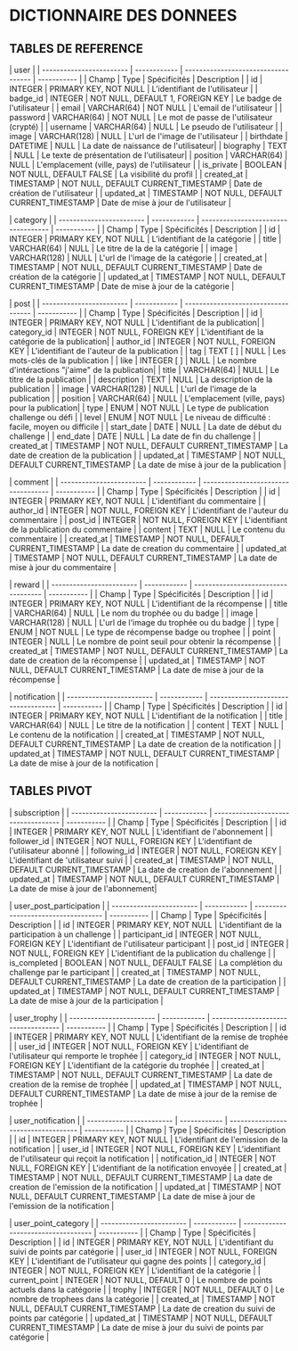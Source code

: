 
# DICTIONNAIRE DES DONNEES   

## TABLES DE REFERENCE

| user            |
| ------------------------ | ------------ | ----------------------------------- | ----------- |
| Champ                    | Type         | Spécificités                        | Description |
| id                       | INTEGER      | PRIMARY KEY, NOT NULL               | L’identifiant de l'utilisateur       |
| badge_id                 | INTEGER      | NOT NULL, DEFAULT 1, FOREIGN KEY    | Le badge de l'utilisateur            |
| email                    | VARCHAR(64)  | NOT NULL                            | L'email de l'utilisateur             |
| password                 | VARCHAR(64)  | NOT NULL                            | Le mot de passe de l'utilisateur (crypté)    |
| username                 | VARCHAR(64)  | NULL                                | Le pseudo de l'utilisateur           |
| image                    | VARCHAR(128) | NULL                                | L'url de l'image de l'utilisateur             |
| birthdate                | DATETIME     | NULL                                | La date de naissance de l'utilisateur|
| biography                | TEXT         | NULL                                | Le texte de présentation de l'utilisateur|
| position                 | VARCHAR(64)  | NULL                                |  L'emplacement (ville, pays) de l'utilisateur |
| is_private               | BOOLEAN      | NOT NULL, DEFAULT FALSE             | La visibilité du profil |
| created_at               | TIMESTAMP    | NOT NULL, DEFAULT CURRENT_TIMESTAMP | Date de création de l'utilisateur |
| updated_at               | TIMESTAMP    | NOT NULL, DEFAULT CURRENT_TIMESTAMP | Date de mise à jour de l'utilisateur |

| category         |
| ------------------------ | ------------ | ----------------------------------- | ----------- |
| Champ                    | Type         | Spécificités                        | Description |
| id                       | INTEGER      | PRIMARY KEY, NOT NULL               | L’identifiant de la catégorie |
| title                    | VARCHAR(64)  | NULL                                | Le titre de la de la catégorie |
| image                    | VARCHAR(128) | NULL                                | L'url de l'image de la catégorie |
| created_at               | TIMESTAMP    | NOT NULL, DEFAULT CURRENT_TIMESTAMP | Date de création de la catégorie |
| updated_at               | TIMESTAMP    | NOT NULL, DEFAULT CURRENT_TIMESTAMP | Date de mise à jour de la catégorie  |

| post     |
| ------------------------ | ------------ | ----------------------------------- | ----------- |
| Champ                    | Type         | Spécificités                        | Description |
| id                       | INTEGER      | PRIMARY KEY, NOT NULL               | L'identifiant de la publication|
| category_id              | INTEGER      | NOT NULL, FOREIGN KEY               | L'identifiant de la catégorie de la publication|
| author_id                | INTEGER      | NOT NULL, FOREIGN KEY               | L'identifiant de l'auteur de la publication |
| tag                      | TEXT [ ]     | NULL                                | Les mots-clés de la publication |
| like                     | INTEGER [ ]  | NULL                                | Le nombre d'intéractions "j'aime" de la publication|
| title                    | VARCHAR(64)  | NULL                                | Le titre de la publication |
| description              | TEXT         | NULL                                | La description de la publication |
| image                    | VARCHAR(128) | NULL                                | L'url de l'image de la publication |
| position                 | VARCHAR(64)  | NULL                                | L'emplacement (ville, pays) pour la publication|
| type                     | ENUM         | NOT NULL                            | Le type de publication challenge ou défi |
| level                    | ENUM         | NOT NULL                            | Le niveau de difficulté : facile, moyen ou difficile |
| start_date               | DATE         | NULL                                | La date de début du challenge |
| end_date                 | DATE         | NULL                                | La date de fin du challenge  |
| created_at               | TIMESTAMP    | NOT NULL, DEFAULT CURRENT_TIMESTAMP | La date de creation de la publication |
| updated_at               | TIMESTAMP    | NOT NULL, DEFAULT CURRENT_TIMESTAMP | La date de mise à jour de la publication |

| comment                       |
| ------------------------ | ------------ | ----------------------------------- | ----------- |
| Champ                    | Type         | Spécificités                        | Description |
| id                       | INTEGER      | PRIMARY KEY, NOT NULL               | L'identifiant du commentaire |
| author_id                | INTEGER      | NOT NULL, FOREIGN KEY               | L'identifiant de l'auteur du commentaire |
| post_id                  | INTEGER      | NOT NULL, FOREIGN KEY               | L'identifiant de la publication du commentaire  |
| content                  | TEXT         | NULL                                | Le contenu du commentaire |
| created_at               | TIMESTAMP    | NOT NULL, DEFAULT CURRENT_TIMESTAMP | La date de creation du commentaire |
| updated_at               | TIMESTAMP    | NOT NULL, DEFAULT CURRENT_TIMESTAMP | La date de mise à jour du commentaire |

| reward                        |
| ------------------------ | ------------ | ----------------------------------- | ----------- |
| Champ                    | Type         | Spécificités                        | Description |
| id                       | INTEGER      | PRIMARY KEY, NOT NULL               | L'identifiant de la récompense |
| title                    | VARCHAR(64)  | NULL                                | Le nom du trophée ou du badge |
| image                    | VARCHAR(128) | NULL                                | L'url de l'image du trophée ou du badge |
| type                     | ENUM         | NOT NULL                            | Le type de récompense badge ou trophee |
| point                    | INTEGER      | NULL                                | Le nombre de point seuil pour obtenir la récompense |
| created_at               | TIMESTAMP    | NOT NULL, DEFAULT CURRENT_TIMESTAMP | La date de creation de la récompense |
| updated_at               | TIMESTAMP    | NOT NULL, DEFAULT CURRENT_TIMESTAMP | La date de mise à jour de la récompense |

| notification                    |
| ------------------------ | ------------ | ----------------------------------- | ----------- |
| Champ                    | Type         | Spécificités                        | Description |
| id                       | INTEGER      | PRIMARY KEY, NOT NULL               | L'identifiant de la notification |
| title                    | VARCHAR(64)  | NULL                                | Le titre de la notification |
| content                  | TEXT         | NULL                                | Le contenu de la notification |
| created_at               | TIMESTAMP    | NOT NULL, DEFAULT CURRENT_TIMESTAMP | La date de creation de la notification |
| updated_at               | TIMESTAMP    | NOT NULL, DEFAULT CURRENT_TIMESTAMP | La date de mise à jour de la notification |

## TABLES PIVOT

| subscription                        |
| ------------------------ | ------------ | ----------------------------------- | ----------- |
| Champ                    | Type         | Spécificités                        | Description |
| id                       | INTEGER      | PRIMARY KEY, NOT NULL               | L'identifiant de l'abonnement |
| follower_id              | INTEGER      | NOT NULL, FOREIGN KEY               | L'identifiant de l'utilisateur abonné |
| following_id             | INTEGER      | NOT NULL, FOREIGN KEY               | L'identifiant de 'utilisateur suivi |
| created_at               | TIMESTAMP    | NOT NULL, DEFAULT CURRENT_TIMESTAMP | La date de creation de l'abonnement |
| updated_at               | TIMESTAMP    | NOT NULL, DEFAULT CURRENT_TIMESTAMP | La date de mise à jour de l'abonnement|

| user_post_participation     |
| ------------------------ | ------------ | ----------------------------------- | ----------- |
| Champ                    | Type         | Spécificités                        | Description |
| id                       | INTEGER      | PRIMARY KEY, NOT NULL               | L'identifiant de la participation à un challenge |
| participant_id           | INTEGER      | NOT NULL, FOREIGN KEY               | L'identifiant de l'utilisateur participant |
| post_id                  | INTEGER      | NOT NULL, FOREIGN KEY               | L'identifiant de la publication du challenge |
| is_completed             | BOOLEAN      | NOT NULL, DEFAULT FALSE             | La complétion du challenge par le participant |
| created_at               | TIMESTAMP    | NOT NULL, DEFAULT CURRENT_TIMESTAMP | La date de creation de la participation |
| updated_at               | TIMESTAMP    | NOT NULL, DEFAULT CURRENT_TIMESTAMP | La date de mise à jour de la participation |

| user_trophy          |
| ------------------------ | ------------ | ----------------------------------- | ----------- |
| Champ                    | Type         | Spécificités                        | Description |
| id                       | INTEGER      | PRIMARY KEY, NOT NULL               | L'identifiant de la remise de trophée |
| user_id                  | INTEGER      | NOT NULL, FOREIGN KEY               | L'identifiant de l'utilisateur qui remporte le trophée |
| category_id              | INTEGER      | NOT NULL, FOREIGN KEY               | L'identifiant de la catégorie du trophée  |
| created_at               | TIMESTAMP    | NOT NULL, DEFAULT CURRENT_TIMESTAMP | La date de creation de la remise de trophée |
| updated_at               | TIMESTAMP    | NOT NULL, DEFAULT CURRENT_TIMESTAMP | La date de mise à jour de la remise de trophée |

| user_notification        |
| ------------------------ | ------------ | ----------------------------------- | ----------- |
| Champ                    | Type         | Spécificités                        | Description |
| id                       | INTEGER      | PRIMARY KEY, NOT NULL               | L'identifiant de l'emission de la notification |
| user_id                  | INTEGER      | NOT NULL, FOREIGN KEY               | L'identifiant de l'utilisateur qui reçoit la notification |
| notification_id          | INTEGER      | NOT NULL, FOREIGN KEY               | L'identifiant de la notification envoyée  |
| created_at               | TIMESTAMP    | NOT NULL, DEFAULT CURRENT_TIMESTAMP | La date de creation de l'emission de la notification |
| updated_at               | TIMESTAMP    | NOT NULL, DEFAULT CURRENT_TIMESTAMP | La date de mise à jour de l'emission de la notification |

| user_point_category      |
| ------------------------ | ------------ | ----------------------------------- | ----------- |
| Champ                    | Type         | Spécificités                        | Description |
| id                       | INTEGER      | PRIMARY KEY, NOT NULL               | L'identifiant du suivi de points par catégorie |
| user_id                  | INTEGER      | NOT NULL, FOREIGN KEY               | L'identifiant de l'utilisateur qui gagne des points |
| category_id              | INTEGER      | NOT NULL, FOREIGN KEY               | L'identifiant de la catégorie  |
| current_point            | INTEGER      | NOT NULL, DEFAULT 0                 | Le nombre de points actuels dans la catégorie  |
| trophy                   | INTEGER      | NOT NULL, DEFAULT 0                 | Le nombre de trophees dans la catégorie  |
| created_at               | TIMESTAMP    | NOT NULL, DEFAULT CURRENT_TIMESTAMP | La date de creation du suivi de points par catégorie  |
| updated_at               | TIMESTAMP    | NOT NULL, DEFAULT CURRENT_TIMESTAMP | La date de mise à jour du suivi de points par catégorie  |

